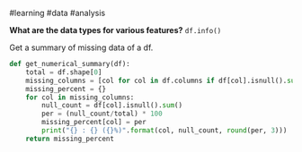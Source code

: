 #learning #data #analysis 

**What are the data types for various features?**
`df.info()`

Get a summary of missing data of a df.
```python
def get_numerical_summary(df):
    total = df.shape[0]
    missing_columns = [col for col in df.columns if df[col].isnull().sum() > 0]
    missing_percent = {}
    for col in missing_columns:
        null_count = df[col].isnull().sum()
        per = (null_count/total) * 100
        missing_percent[col] = per
        print("{} : {} ({}%)".format(col, null_count, round(per, 3)))
    return missing_percent
```

